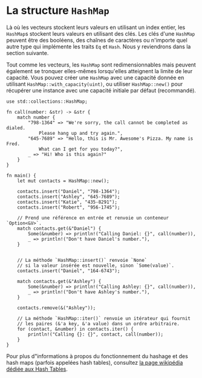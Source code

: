 # La structure `HashMap`

Là où les vecteurs stockent leurs valeurs en utilisant un index entier, les `HashMap`s stockent leurs valeurs en utilisant des clés. Les clés d'une `HashMap` peuvent être des booléens, des chaînes de caractères ou n'importe quel autre type qui implémente les traits `Eq` et `Hash`. Nous y reviendrons dans la section suivante.

Tout comme les vecteurs, les `HashMap` sont redimensionnables mais peuvent également se tronquer elles-mêmes lorsqu'elles atteignent la limite de leur capacité. 
Vous pouvez créer une `HashMap` avec une capacité donnée en utilisant `HashMap::with_capacity(uint)`, ou utiliser `HashMap::new()` pour récupérer une instance avec une capacité initiale par défaut (recommandé).

```rust,editable
use std::collections::HashMap;

fn call(number: &str) -> &str {
    match number {
        "798-1364" => "We're sorry, the call cannot be completed as dialed. 
            Please hang up and try again.",
        "645-7689" => "Hello, this is Mr. Awesome's Pizza. My name is Fred.
            What can I get for you today?",
        _ => "Hi! Who is this again?"
    }
}

fn main() { 
    let mut contacts = HashMap::new();

    contacts.insert("Daniel", "798-1364");
    contacts.insert("Ashley", "645-7689");
    contacts.insert("Katie", "435-8291");
    contacts.insert("Robert", "956-1745");

    // Prend une référence en entrée et renvoie un conteneur `Option<&V>`.
    match contacts.get(&"Daniel") {
        Some(&number) => println!("Calling Daniel: {}", call(number)),
        _ => println!("Don't have Daniel's number."),
    }


    // La méthode `HashMap::insert()` renvoie `None` 
    // si la valeur insérée est nouvelle, sinon `Some(value)`.
    contacts.insert("Daniel", "164-6743");

    match contacts.get(&"Ashley") {
        Some(&number) => println!("Calling Ashley: {}", call(number)),
        _ => println!("Don't have Ashley's number."),
    }

    contacts.remove(&("Ashley")); 

    // La méthode `HashMap::iter()` renvoie un itérateur qui fournit 
    // les paires (&'a key, &'a value) dans un ordre arbitraire.
    for (contact, &number) in contacts.iter() {
        println!("Calling {}: {}", contact, call(number)); 
    }
}

```

Pour plus d"informations à propos du fonctionnement du hashage et des hash maps (parfois appelées hash tables), consultez [la page wikipédia dédiée aux Hash Tables][hashtables].

[hashtables]: https://en.wikipedia.org/wiki/Hash_table
